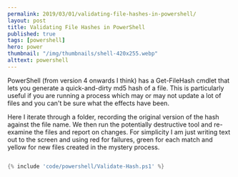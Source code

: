 ```yaml
---
permalink: 2019/03/01/validating-file-hashes-in-powershell/
layout: post
title: Validating File Hashes in PowerShell
published: true
tags: [powershell]
hero: power
thumbnail: "/img/thumbnails/shell-420x255.webp"
alttext: powershell
---
```


PowerShell (from version 4 onwards I think) has a Get-FileHash cmdlet that lets you generate a quick-and-dirty
md5 hash of a file. This is particularly useful if you are running a process which may or may not update a lot of
files and you can't be sure what the effects have been.

Here I iterate through a folder, recording the original version of the hash against the file name. We then run the
potentially destructive tool and re-examine the files and report on changes. For simplicity I am just writing text out
to the screen and using red for failures, green for each match and yellow for new files created in the mystery process.

```powershell

{% include 'code/powershell/Validate-Hash.ps1' %}

```
